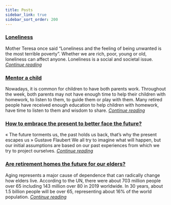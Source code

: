 ```yaml
---
title: Posts
sidebar_link: true
sidebar_sort_order: 200
---
```

### [Loneliness](_posts/2021-06-18-Loneliness.md)
Mother Teresa once said “Loneliness and the feeling of being unwanted is the most terrible poverty”.
Whether we are rich, poor, young or old, loneliness can affect anyone. Loneliness is a social and societal issue. [*Continue reading*](_posts/2021-06-18-Loneliness.md)

### [Mentor a child](_posts/2021-06-11-Mentor-Child.md)
Nowadays, it is common for children to have both parents work. Throughout the week, both parents may not have enough time to help their children with homework, to listen to them, to guide them or play with them. Many retired people have received enough education to help children with homework, have time to listen to them and wisdom to share. [*Continue reading*](_posts/2021-06-11-Mentor-Child.md)

### [How to embrace the present to better face the future?](_posts/2021-05-24-Future.md)
« The future torments us, the past holds us back, that’s why the present escapes us » Gustave Flaubert
We all try to imagine what will happen, but our initial assumptions are based on our past experiences from which we try to project ourselves. [*Continue reading*](_posts/2021-05-24-Future.md)

### [Are retirement homes the future for our elders?](_posts/2021-05-10-retirement-home-future.md)
Aging represents a major cause of dependence that can radically change how elders live. According to the UN, there were about 703 million people over 65 including 143 million over 80 in 2019 worldwide. In 30 years, about 1.5 billion people will be over 65, representing about 16% of the world population. [*Continue reading*](_posts/2021-05-10-retirement-home-future.md)
